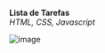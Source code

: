 

**Lista de Tarefas** <br>
<i>HTML, CSS, Javascript</i>
                         
![image](https://github.com/wasleyfps/To-do-list/assets/88601440/e08f68f8-d0b8-4cf9-a911-cf04e4ae1559)
